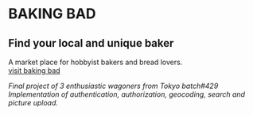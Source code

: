 # BAKING BAD
## Find your local and unique baker

A market place for hobbyist bakers and bread lovers.  
[visit baking bad](https://baking-bad-lm4649.herokuapp.com/)    

*Final project of 3 enthusiastic wagoners from Tokyo batch#429*   
*Implementation of authentication, authorization, geocoding, search and picture upload.* 
